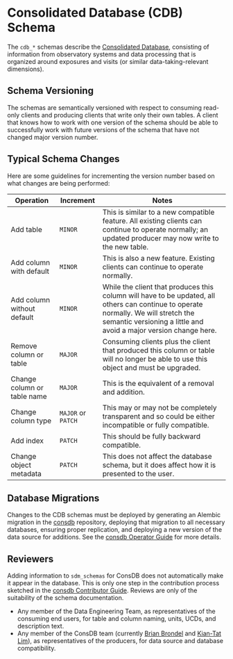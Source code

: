 Consolidated Database (CDB) Schema
==================================

The `cdb_*` schemas describe the [Consolidated Database](https://dmtn-227.lsst.io), consisting of information from observatory systems and data processing that is organized around exposures and visits (or similar data-taking-relevant dimensions).

Schema Versioning
-----------------

The schemas are semantically versioned with respect to consuming read-only clients and producing clients that write only their own tables.
A client that knows how to work with one version of the schema should be able to successfully work with future versions of the schema that have not changed major version number.

Typical Schema Changes
----------------------

Here are some guidelines for incrementing the version number based on what changes are being performed:

| Operation | Increment | Notes |
|--------|-----------|-------|
| Add table | `MINOR` | This is similar to a new compatible feature.  All existing clients can continue to operate normally; an updated producer may now write to the new table. |
| Add column with default | `MINOR` | This is also a new feature.  Existing clients can continue to operate normally. |
| Add column without default | `MINOR` | While the client that produces this column will have to be updated, all others can continue to operate normally. We will stretch the semantic versioning a little and avoid a major version change here. |
| Remove column or table | `MAJOR` | Consuming clients plus the client that produced this column or table will no longer be able to use this object and must be upgraded. |
| Change column or table name | `MAJOR` | This is the equivalent of a removal and addition. |
| Change column type | `MAJOR` or `PATCH` | This may or may not be completely transparent and so could be either incompatible or fully compatible. |
| Add index | `PATCH` | This should be fully backward compatible. |
| Change object metadata | `PATCH` | This does not affect the database schema, but it does affect how it is presented to the user. |

Database Migrations
-------------------

Changes to the CDB schemas must be deployed by generating an Alembic migration in the [consdb](https://github.com/lsst-dm/consdb) repository, deploying that migration to all necessary databases, ensuring proper replication, and deploying a new version of the data source for additions.  See the [consdb Operator Guide](https://consdb.lsst.io/operator-guide/schema-migration-process.html) for more details.

Reviewers
---------

Adding information to `sdm_schemas` for ConsDB does not automatically make it appear in the database.
This is only one step in the contribution process sketched in the [consdb Contributor Guide](https://consdb.lsst.io/contributor-guide/adding-columns.html).
Reviews are only of the suitability of the schema documentation.

- Any member of the Data Engineering Team, as representatives of the consuming end users, for table and column naming, units, UCDs, and description text.
- Any member of the ConsDB team (currently [Brian Brondel](https://github.com/bbrondel) and [Kian-Tat Lim](https://github.com/ktlim)), as representatives of the producers, for data source and database compatibility.
